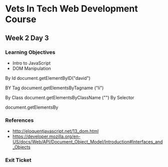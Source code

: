 # Vets In Tech Web Development Course

## Week 2 Day 3

### Learning Objectives

- Intro to JavaScript
- DOM Manipulation


By Id
document.getElementByID("david")

BY Tag
document.getElementsByTagname ("li")

By Class
document.getElementsByClassName ("")
By Selector 

document.getElementsBy

### References

- http://eloquentjavascript.net/13_dom.html
- https://developer.mozilla.org/en-US/docs/Web/API/Document_Object_Model/Introduction#Interfaces_and_Objects

### Exit Ticket
